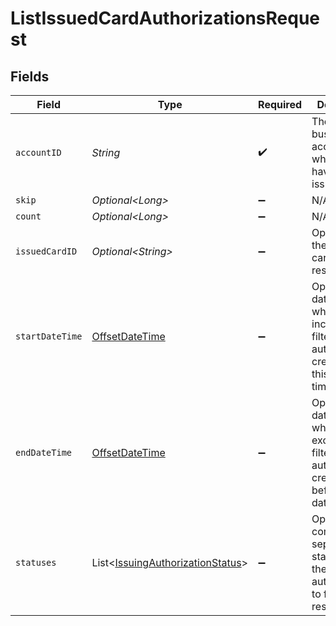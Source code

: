 # ListIssuedCardAuthorizationsRequest


## Fields

| Field                                                                                          | Type                                                                                           | Required                                                                                       | Description                                                                                    | Example                                                                                        |
| ---------------------------------------------------------------------------------------------- | ---------------------------------------------------------------------------------------------- | ---------------------------------------------------------------------------------------------- | ---------------------------------------------------------------------------------------------- | ---------------------------------------------------------------------------------------------- |
| `accountID`                                                                                    | *String*                                                                                       | :heavy_check_mark:                                                                             | The Moov business account for which cards have been issued.                                    |                                                                                                |
| `skip`                                                                                         | *Optional\<Long>*                                                                              | :heavy_minus_sign:                                                                             | N/A                                                                                            | 60                                                                                             |
| `count`                                                                                        | *Optional\<Long>*                                                                              | :heavy_minus_sign:                                                                             | N/A                                                                                            | 20                                                                                             |
| `issuedCardID`                                                                                 | *Optional\<String>*                                                                            | :heavy_minus_sign:                                                                             | Optional ID of the issued card to filter results.                                              |                                                                                                |
| `startDateTime`                                                                                | [OffsetDateTime](https://docs.oracle.com/javase/8/docs/api/java/time/OffsetDateTime.html)      | :heavy_minus_sign:                                                                             | Optional date-time which inclusively filters all authorizations created after this date-time.  |                                                                                                |
| `endDateTime`                                                                                  | [OffsetDateTime](https://docs.oracle.com/javase/8/docs/api/java/time/OffsetDateTime.html)      | :heavy_minus_sign:                                                                             | Optional date-time which exclusively filters all authorizations created before this date-time. |                                                                                                |
| `statuses`                                                                                     | List\<[IssuingAuthorizationStatus](../../models/components/IssuingAuthorizationStatus.md)>     | :heavy_minus_sign:                                                                             | Optional, comma-separated statuses of the authorization to filter results.                     |                                                                                                |